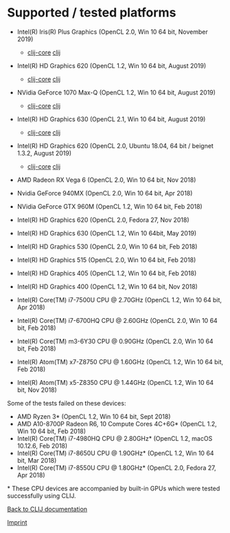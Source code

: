 # Supported / tested platforms
* Intel(R) Iris(R) Plus Graphics (OpenCL 2.0, Win 10 64 bit, November 2019)
  * [clij-core](https://github.com/clij/clij-docs/blob/master/testprotocols/20191101_clij-core_finley.txt) [clij](https://github.com/clij/clij-docs/blob/master/testprotocols/20191101_clij_finley.txt)
* Intel(R) HD Graphics 620 (OpenCL 1.2, Win 10 64 bit, August 2019)
  * [clij-core](https://github.com/clij/clij-docs/blob/master/testprotocols/20190804_clij-core_ulice.txt) [clij](https://github.com/clij/clij-docs/blob/master/testprotocols/20190804_clij_ulice.txt)
* NVidia GeForce 1070 Max-Q (OpenCL 1.2, Win 10 64 bit, August 2019)
  * [clij-core](https://github.com/clij/clij-docs/blob/master/testprotocols/20190804_clij-core_einstein2.txt) [clij](https://github.com/clij/clij-docs/blob/master/testprotocols/20190804_clij_einstein2.txt)
* Intel(R) HD Graphics 630 (OpenCL 2.1, Win 10 64 bit, August 2019)
  * [clij-core](https://github.com/clij/clij-docs/blob/master/testprotocols/20190804_clij-core_einstein.txt) [clij](https://github.com/clij/clij-docs/blob/master/testprotocols/20190804_clij_einstein.txt)
* Intel(R) HD Graphics 620 (OpenCL 2.0, Ubuntu 18.04, 64 bit / beignet 1.3.2, August 2019)
  * [clij-core](https://github.com/clij/clij-docs/blob/master/testprotocols/20190803_clij-core_ux38.txt) [clij](https://github.com/clij/clij-docs/blob/master/testprotocols/20190803_clij_ux38.txt)


* AMD Radeon RX Vega 6 (OpenCL 2.0, Win 10 64 bit, Nov 2018)
* Nvidia GeForce 940MX (OpenCL 2.0, Win 10 64 bit, Apr 2018)
* NVidia GeForce GTX 960M (OpenCL 1.2, Win 10 64 bit, Feb 2018)
* Intel(R) HD Graphics 620 (OpenCL 2.0, Fedora 27, Nov 2018)
* Intel(R) HD Graphics 630 (OpenCL 1.2, Win 10 64bit, May 2019)
* Intel(R) HD Graphics 530 (OpenCL 2.0, Win 10 64 bit, Feb 2018)
* Intel(R) HD Graphics 515 (OpenCL 2.0, Win 10 64 bit, Feb 2018)
* Intel(R) HD Graphics 405 (OpenCL 1.2, Win 10 64 bit, Feb 2018)
* Intel(R) HD Graphics 400 (OpenCL 1.2, Win 10 64 bit, Nov 2018)
* Intel(R) Core(TM) i7-7500U CPU @ 2.70GHz (OpenCL 1.2, Win 10 64 bit, Apr 2018)
* Intel(R) Core(TM) i7-6700HQ CPU @ 2.60GHz (OpenCL 2.0, Win 10 64 bit, Feb 2018)
* Intel(R) Core(TM) m3-6Y30 CPU @ 0.90GHz (OpenCL 2.0, Win 10 64 bit, Feb 2018)
* Intel(R) Atom(TM) x7-Z8750  CPU @ 1.60GHz (OpenCL 1.2, Win 10 64 bit, Feb 2018)
* Intel(R) Atom(TM) x5-Z8350  CPU @ 1.44GHz (OpenCL 1.2, Win 10 64 bit, Nov 2018)

Some of the tests failed on these devices:
* AMD Ryzen 3&ast; (OpenCL 1.2, Win 10 64 bit, Sept 2018)
* AMD A10-8700P Radeon R6, 10 Compute Cores 4C+6G&ast; (OpenCL 1.2, Win 10 64 bit, Feb 2018)
* Intel(R) Core(TM) i7-4980HQ CPU @ 2.80GHz&ast; (OpenCL 1.2, macOS 10.12.6, Feb 2018)
* Intel(R) Core(TM) i7-8650U CPU @ 1.90GHz&ast; (OpenCL 1.2, Win 10 64 bit, Mar 2018)
* Intel(R) Core(TM) i7-8550U CPU @ 1.80GHz&ast; (OpenCL 2.0, Fedora 27, Apr 2018)

 &ast; These CPU devices are accompanied by built-in GPUs which were tested successfully using CLIJ.
 

[Back to CLIJ documentation](https://clij.github.io/)

[Imprint](https://clij.github.io/imprint)
